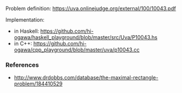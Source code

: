 <!--
{
  "title": "UVA 10043: Chainsaw Massacre",
  "date": "2016-04-10T04:46:31.000Z",
  "category": "",
  "tags": [
    "algorithm",
    "haskell",
    "uva",
    "dp",
    "c"
  ],
  "draft": false
}
-->

Problem definition: https://uva.onlinejudge.org/external/100/10043.pdf

Implementation:

- in Haskell: https://github.com/hi-ogawa/haskell_playground/blob/master/src/Uva/P10043.hs
- in C++: https://github.com/hi-ogawa/cpp_playground/blob/master/uva/p10043.cc

### References

- http://www.drdobbs.com/database/the-maximal-rectangle-problem/184410529